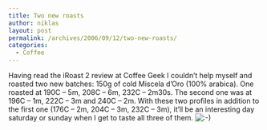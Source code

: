 ```yaml
---
title: Two new roasts
author: niklas
layout: post
permalink: /archives/2006/09/12/two-new-roasts/
categories:
  - Coffee
---
```

Having read the iRoast 2 review at Coffee Geek I couldn&#8217;t help myself and roasted two new batches: 150g of cold Miscela d&#8217;Oro (100% arabica). One roasted at 190C &#8211; 5m, 208C &#8211; 6m, 232C &#8211; 2m30s. The second one was at 196C &#8211; 1m, 222C &#8211; 3m and 240C &#8211; 2m. With these two profiles in addition to the first one (176C &#8211; 2m, 204C &#8211; 3m, 232C &#8211; 3m), it&#8217;ll be an interesting day saturday or sunday when I get to taste all three of them. <img src='http://blog.saers.com/wp-includes/images/smilies/icon_smile.gif' alt=':-)' class='wp-smiley' />